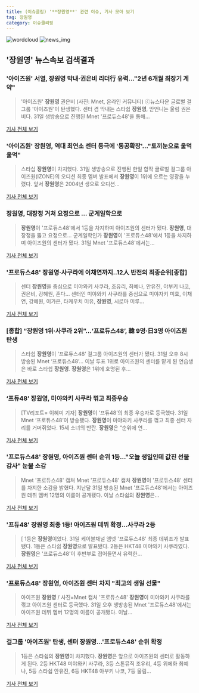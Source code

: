 ```yaml
---
title: (이슈클립) '**장원영**' 관련 이슈, 기사 모아 보기
tag: 장원영
category: 이슈클리핑
---
```

![wordcloud](https://s3.ap-northeast-2.amazonaws.com/lyrics101-wordcloud/2018-09-01-1535740464.png)
![news_img](https://user-images.githubusercontent.com/42597476/44507050-1206f400-a6e4-11e8-8d98-7ffbfebb353f.png)
## **'**장원영**'** 뉴스속보 검색결과
### '아이즈원' 서열, **장원영** 막내·권은비 리더行 유력…"2년 6개월 최장기 계약"

>'아이즈원' **장원영** 권은비 (사진: Mnet, 온라인 커뮤니티) ⓒ뉴스타운 글로벌 걸그룹 '아이즈원'이 탄생했다. 센터 겸 막내는 스타쉽 **장원영**, 맏언니는 울림 권은비다. 31일 생방송으로 진행된 Mnet '프로듀스48'을 통해...

<a href="http://www.newstown.co.kr/news/articleView.html?idxno=338800" target="_blank">기사 전체 보기</a>

### '아이즈원' **장원영**, 역대 최연소 센터 등극에 '동공확장'…"토끼눈으로 울먹울먹"

>스타십 **장원영**이 차지했다. 31일 생방송으로 진행된 한일 합작 글로벌 걸그룹 아이즈원(IZONE)의 오디션 최종 멤버 발표에서 **장원영**이 1위에 오르는 영광을 누렸다. 앞서 **장원영**은 2004년 생으로 오디션...

<a href="http://www.ilyosisa.co.kr/news/articleView.html?idxno=151408" target="_blank">기사 전체 보기</a>

### **장원영**, 대장정 거쳐 요정으로 … 군계일학으로

>**장원영**이 '프로듀스48'에서 1등을 차지하며 아이즈원의 센터가 됐다. **장원영**, 대장정을 뚫고 요정으로… 군계일학인가 **장원영**이 '프로듀스48'에서 1등을 차지하며 아이즈원의 센터가 됐다. 31일 Mnet '프로듀스48'에서는...

<a href="http://www.ccdn.co.kr/news/articleView.html?idxno=537819" target="_blank">기사 전체 보기</a>

### '프로듀스48' **장원영**·사쿠라에 이채연까지..12人 반전의 최종순위[종합]

>센터 **장원영**을 중심으로 미야와키 사쿠라, 조유리, 최예나, 안유진, 야부키 나코, 권은비, 강혜원, 혼다... 센터인 미야와키 사쿠라를 중심으로 미야자키 미호, 이채연, 강혜원, 이가은, 타케우치 미유, **장원영**, 시로마 미루...

<a href="http://www.osen.co.kr/article/G1110979634" target="_blank">기사 전체 보기</a>

### [종합] “**장원영** 1위·사쿠라 2위”...‘프로듀스48’, 韓 9명·日3명 아이즈원 탄생

>스타쉽 **장원영**이 ‘프로듀스48’ 걸그룹 아이즈원의 센터가 됐다. 31일 오후 8시 방송된 Mnet ‘프로듀스48’... 이날 투표 1위로 아이즈원의 센터를 맡게 된 연습생은 바로 스타쉽 **장원영**. **장원영**은 1위에 호명된 후...

<a href="http://star.mk.co.kr/new/view.php?mc=ST&year=2018&no=550481" target="_blank">기사 전체 보기</a>

### ‘프듀48’ **장원영**, 미야와키 사쿠라 꺾고 최종우승

>[TV리포트= 이혜미 기자] **장원영**이 ‘프듀48’의 최종 우승자로 등극했다. 31일 Mnet ‘프로듀스48’이 방송됐다. **장원영**이 미야와키 사쿠라를 꺾고 최종 센터 자리를 거머쥐었다. 15세 소녀의 반란. **장원영**은 “순위에 연...

<a href="http://www.tvreport.co.kr/?c=news&m=newsview&idx=1077640" target="_blank">기사 전체 보기</a>

### '프로듀스48' **장원영**, 아이즈원 센터 순위 1등…"오늘 생일인데 값진 선물 감사" 눈물 소감

>Mnet '프로듀스48' 캡처 Mnet '프로듀스48' 캡처 **장원영**이 '프로듀스48' 센터를 차지한 소감을 밝혔다. 지난달 31일 방송된 Mnet '프로듀스48'에서는 아이즈원 데뷔 멤버 12명의 이름이 공개됐다. 이날 스타쉽의 **장원영**은...

<a href="http://www.joongboo.com/news/articleView.html?idxno=1283204" target="_blank">기사 전체 보기</a>

### '프듀48' **장원영** 최종 1등! 아이즈원 데뷔 확정…사쿠라 2등

>[ 1등은 **장원영**이었다. 31일 케이블채널 엠넷 '프로듀스48' 최종 데뷔조가 발표됐다. 1등은 스타쉽 **장원영**으로 발표됐다. 2등은 HKT48 미야와키 사쿠라였다. **장원영**은 '프로듀스48'이 후반부로 접어들면서 유력한...

<a href="http://www.mydaily.co.kr/new_yk/html/read.php?newsid=201808312303296401&ext=na" target="_blank">기사 전체 보기</a>

### '프로듀스48' **장원영**, 아이즈원 센터 차지 "최고의 생일 선물"

>아이즈원 **장원영** / 사진=Mnet 캡처 '프로듀스48' **장원영**이 미야와키 사쿠라를 꺾고 아이즈원 센터로 등극했다. 31일 오후 생방송된 Mnet '프로듀스48'에서는 아이즈원 데뷔 멤버 12명의 이름이 공개됐다. 이날...

<a href="http://sports.hankooki.com/lpage/entv/201808/sp20180831232410136660.htm" target="_blank">기사 전체 보기</a>

### 걸그룹 '아이즈원' 탄생, 센터 **장원영**…'프로듀스48' 순위 확정

>1등은 스타쉽의 **장원영**이 차지했다. **장원영**은 앞으로 아이즈원의 센터로 활동하게 된다. 2등 HKT48 미야와키 사쿠라, 3등 스톤뮤직 조유리, 4등 위에화 최예나, 5등 스타쉽 안유진, 6등 HKT48 야부키 나코, 7등 울림...

<a href="http://www.enewstoday.co.kr/news/articleView.html?idxno=1227138" target="_blank">기사 전체 보기</a>


